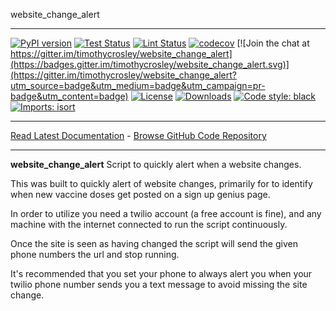 website_change_alert
_________________

[![PyPI version](https://badge.fury.io/py/website_change_alert.svg)](http://badge.fury.io/py/website_change_alert)
[![Test Status](https://github.com/timothycrosley/website_change_alert/workflows/Test/badge.svg?branch=develop)](https://github.com/timothycrosley/website_change_alert/actions?query=workflow%3ATest)
[![Lint Status](https://github.com/timothycrosley/website_change_alert/workflows/Lint/badge.svg?branch=develop)](https://github.com/timothycrosley/website_change_alert/actions?query=workflow%3ALint)
[![codecov](https://codecov.io/gh/timothycrosley/website_change_alert/branch/master/graph/badge.svg)](https://codecov.io/gh/timothycrosley/website_change_alert)
[![Join the chat at https://gitter.im/timothycrosley/website_change_alert](https://badges.gitter.im/timothycrosley/website_change_alert.svg)](https://gitter.im/timothycrosley/website_change_alert?utm_source=badge&utm_medium=badge&utm_campaign=pr-badge&utm_content=badge)
[![License](https://img.shields.io/github/license/mashape/apistatus.svg)](https://pypi.python.org/pypi/website_change_alert/)
[![Downloads](https://pepy.tech/badge/website_change_alert)](https://pepy.tech/project/website_change_alert)
[![Code style: black](https://img.shields.io/badge/code%20style-black-000000.svg)](https://github.com/psf/black)
[![Imports: isort](https://img.shields.io/badge/%20imports-isort-%231674b1?style=flat&labelColor=ef8336)](https://timothycrosley.github.io/isort/)
_________________

[Read Latest Documentation](https://timothycrosley.github.io/website_change_alert/) - [Browse GitHub Code Repository](https://github.com/timothycrosley/website_change_alert/)
_________________

**website_change_alert** Script to quickly alert when a website changes.

This was built to quickly alert of website changes, primarily for to identify when new vaccine doses get posted on a sign up genius page.

In order to utilize you need a twilio account (a free account is fine), and any machine with the internet connected to run the script continuously.

Once the site is seen as having changed the script will send the given phone numbers the url and stop running.

It's recommended that you set your phone to always alert you when your twilio phone number sends you a text message to avoid missing the site change.
